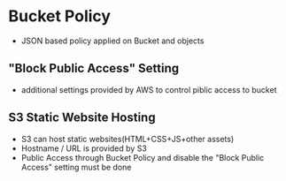 
# Bucket Policy

- JSON based policy applied on Bucket and objects

## "Block Public Access" Setting

- additional settings provided by AWS to control piblic access to bucket

## S3 Static Website Hosting

- S3 can host static websites(HTML+CSS+JS+other assets)
- Hostname / URL is provided by S3
- Public Access through Bucket Policy and disable the "Block Public Access" setting must be done